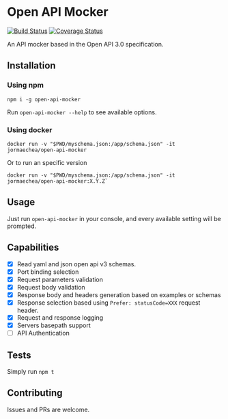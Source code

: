 # Open API Mocker

[![Build Status](https://travis-ci.org/jormaechea/open-api-mocker.svg?branch=master)](https://travis-ci.org/jormaechea/open-api-mocker)
[![Coverage Status](https://coveralls.io/repos/github/jormaechea/open-api-mocker/badge.svg?branch=master)](https://coveralls.io/github/jormaechea/open-api-mocker?branch=master)

An API mocker based in the Open API 3.0 specification.

## Installation

### Using npm

```
npm i -g open-api-mocker
```

Run `open-api-mocker --help` to see available options.

### Using docker

```
docker run -v "$PWD/myschema.json:/app/schema.json" -it jormaechea/open-api-mocker
```

Or to run an specific version

```
docker run -v "$PWD/myschema.json:/app/schema.json" -it jormaechea/open-api-mocker:X.Y.Z`
```

## Usage

Just run `open-api-mocker` in your console, and every available setting will be prompted.

## Capabilities

- [x] Read yaml and json open api v3 schemas.
- [x] Port binding selection
- [x] Request parameters validation
- [x] Request body validation
- [x] Response body and headers generation based on examples or schemas
- [x] Response selection based using `Prefer: statusCode=XXX` request header.
- [x] Request and response logging
- [x] Servers basepath support
- [ ] API Authentication

## Tests

Simply run `npm t`

## Contributing

Issues and PRs are welcome.
